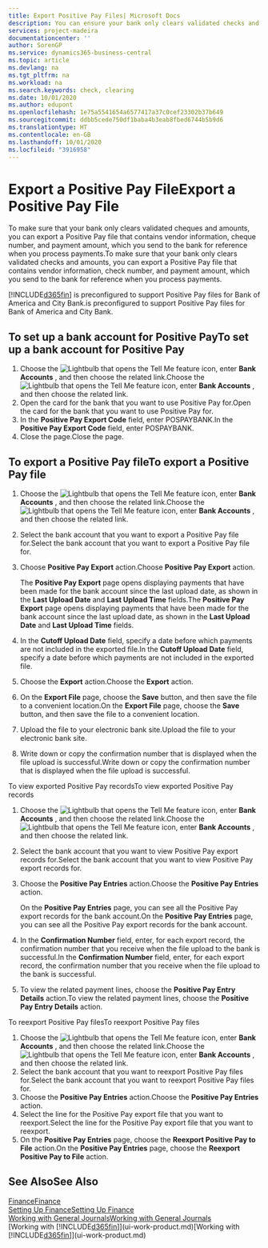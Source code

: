 ```yaml
---
title: Export Positive Pay Files| Microsoft Docs
description: You can ensure your bank only clears validated checks and amounts by exporting a Positive Pay file that contains vendor and payment information.
services: project-madeira
documentationcenter: ''
author: SorenGP
ms.service: dynamics365-business-central
ms.topic: article
ms.devlang: na
ms.tgt_pltfrm: na
ms.workload: na
ms.search.keywords: check, clearing
ms.date: 10/01/2020
ms.author: edupont
ms.openlocfilehash: 1e75a5541654a6577417a37c0cef23302b37b649
ms.sourcegitcommit: ddbb5cede750df1baba4b3eab8fbed6744b5b9d6
ms.translationtype: HT
ms.contentlocale: en-GB
ms.lasthandoff: 10/01/2020
ms.locfileid: "3916958"
---
```

# <a name="export-a-positive-pay-file"></a><span data-ttu-id="fb9c7-103">Export a Positive Pay File</span><span class="sxs-lookup"><span data-stu-id="fb9c7-103">Export a Positive Pay File</span></span>
<span data-ttu-id="fb9c7-104">To make sure that your bank only clears validated cheques and amounts, you can export a Positive Pay file that contains vendor information, cheque number, and payment amount, which you send to the bank for reference when you process payments.</span><span class="sxs-lookup"><span data-stu-id="fb9c7-104">To make sure that your bank only clears validated checks and amounts, you can export a Positive Pay file that contains vendor information, check number, and payment amount, which you send to the bank for reference when you process payments.</span></span>

[!INCLUDE[d365fin](includes/d365fin_md.md)] <span data-ttu-id="fb9c7-105">is preconfigured to support Positive Pay files for Bank of America and City Bank.</span><span class="sxs-lookup"><span data-stu-id="fb9c7-105">is preconfigured to support Positive Pay files for Bank of America and City Bank.</span></span>

## <a name="to-set-up-a-bank-account-for-positive-pay"></a><span data-ttu-id="fb9c7-106">To set up a bank account for Positive Pay</span><span class="sxs-lookup"><span data-stu-id="fb9c7-106">To set up a bank account for Positive Pay</span></span>
1. <span data-ttu-id="fb9c7-107">Choose the ![Lightbulb that opens the Tell Me feature](media/ui-search/search_small.png "Tell me what you want to do") icon, enter **Bank Accounts** , and then choose the related link.</span><span class="sxs-lookup"><span data-stu-id="fb9c7-107">Choose the ![Lightbulb that opens the Tell Me feature](media/ui-search/search_small.png "Tell me what you want to do") icon, enter **Bank Accounts** , and then choose the related link.</span></span>
2. <span data-ttu-id="fb9c7-108">Open the card for the bank that you want to use Positive Pay for.</span><span class="sxs-lookup"><span data-stu-id="fb9c7-108">Open the card for the bank that you want to use Positive Pay for.</span></span>
3. <span data-ttu-id="fb9c7-109">In the **Positive Pay Export Code** field, enter POSPAYBANK.</span><span class="sxs-lookup"><span data-stu-id="fb9c7-109">In the **Positive Pay Export Code** field, enter POSPAYBANK.</span></span>
4. <span data-ttu-id="fb9c7-110">Close the page.</span><span class="sxs-lookup"><span data-stu-id="fb9c7-110">Close the page.</span></span>

## <a name="to-export-a-positive-pay-file"></a><span data-ttu-id="fb9c7-111">To export a Positive Pay file</span><span class="sxs-lookup"><span data-stu-id="fb9c7-111">To export a Positive Pay file</span></span>
1. <span data-ttu-id="fb9c7-112">Choose the ![Lightbulb that opens the Tell Me feature](media/ui-search/search_small.png "Tell me what you want to do") icon, enter **Bank Accounts** , and then choose the related link.</span><span class="sxs-lookup"><span data-stu-id="fb9c7-112">Choose the ![Lightbulb that opens the Tell Me feature](media/ui-search/search_small.png "Tell me what you want to do") icon, enter **Bank Accounts** , and then choose the related link.</span></span>
2. <span data-ttu-id="fb9c7-113">Select the bank account that you want to export a Positive Pay file for.</span><span class="sxs-lookup"><span data-stu-id="fb9c7-113">Select the bank account that you want to export a Positive Pay file for.</span></span>
3. <span data-ttu-id="fb9c7-114">Choose **Positive Pay Export** action.</span><span class="sxs-lookup"><span data-stu-id="fb9c7-114">Choose **Positive Pay Export** action.</span></span>

    <span data-ttu-id="fb9c7-115">The **Positive Pay Export** page opens displaying payments that have been made for the bank account since the last upload date, as shown in the **Last Upload Date** and **Last Upload Time** fields.</span><span class="sxs-lookup"><span data-stu-id="fb9c7-115">The **Positive Pay Export** page opens displaying payments that have been made for the bank account since the last upload date, as shown in the **Last Upload Date** and **Last Upload Time** fields.</span></span>
4. <span data-ttu-id="fb9c7-116">In the **Cutoff Upload Date** field, specify a date before which payments are not included in the exported file.</span><span class="sxs-lookup"><span data-stu-id="fb9c7-116">In the **Cutoff Upload Date** field, specify a date before which payments are not included in the exported file.</span></span>
5. <span data-ttu-id="fb9c7-117">Choose the **Export** action.</span><span class="sxs-lookup"><span data-stu-id="fb9c7-117">Choose the **Export** action.</span></span>
6. <span data-ttu-id="fb9c7-118">On the **Export File** page, choose the **Save** button, and then save the file to a convenient location.</span><span class="sxs-lookup"><span data-stu-id="fb9c7-118">On the **Export File** page, choose the **Save** button, and then save the file to a convenient location.</span></span>
7. <span data-ttu-id="fb9c7-119">Upload the file to your electronic bank site.</span><span class="sxs-lookup"><span data-stu-id="fb9c7-119">Upload the file to your electronic bank site.</span></span>
8. <span data-ttu-id="fb9c7-120">Write down or copy the confirmation number that is displayed when the file upload is successful.</span><span class="sxs-lookup"><span data-stu-id="fb9c7-120">Write down or copy the confirmation number that is displayed when the file upload is successful.</span></span>

<span data-ttu-id="fb9c7-121">To view exported Positive Pay records</span><span class="sxs-lookup"><span data-stu-id="fb9c7-121">To view exported Positive Pay records</span></span>

1. <span data-ttu-id="fb9c7-122">Choose the ![Lightbulb that opens the Tell Me feature](media/ui-search/search_small.png "Tell me what you want to do") icon, enter **Bank Accounts** , and then choose the related link.</span><span class="sxs-lookup"><span data-stu-id="fb9c7-122">Choose the ![Lightbulb that opens the Tell Me feature](media/ui-search/search_small.png "Tell me what you want to do") icon, enter **Bank Accounts** , and then choose the related link.</span></span>
2. <span data-ttu-id="fb9c7-123">Select the bank account that you want to view Positive Pay export records for.</span><span class="sxs-lookup"><span data-stu-id="fb9c7-123">Select the bank account that you want to view Positive Pay export records for.</span></span>
3. <span data-ttu-id="fb9c7-124">Choose the **Positive Pay Entries** action.</span><span class="sxs-lookup"><span data-stu-id="fb9c7-124">Choose the **Positive Pay Entries** action.</span></span>

    <span data-ttu-id="fb9c7-125">On the **Positive Pay Entries** page, you can see all the Positive Pay export records for the bank account.</span><span class="sxs-lookup"><span data-stu-id="fb9c7-125">On the **Positive Pay Entries** page, you can see all the Positive Pay export records for the bank account.</span></span>
4. <span data-ttu-id="fb9c7-126">In the **Confirmation Number** field, enter, for each export record, the confirmation number that you receive when the file upload to the bank is successful.</span><span class="sxs-lookup"><span data-stu-id="fb9c7-126">In the **Confirmation Number** field, enter, for each export record, the confirmation number that you receive when the file upload to the bank is successful.</span></span>
5. <span data-ttu-id="fb9c7-127">To view the related payment lines, choose the **Positive Pay Entry Details** action.</span><span class="sxs-lookup"><span data-stu-id="fb9c7-127">To view the related payment lines, choose the **Positive Pay Entry Details** action.</span></span>

<span data-ttu-id="fb9c7-128">To reexport Positive Pay files</span><span class="sxs-lookup"><span data-stu-id="fb9c7-128">To reexport Positive Pay files</span></span>

1. <span data-ttu-id="fb9c7-129">Choose the ![Lightbulb that opens the Tell Me feature](media/ui-search/search_small.png "Tell me what you want to do") icon, enter **Bank Accounts** , and then choose the related link.</span><span class="sxs-lookup"><span data-stu-id="fb9c7-129">Choose the ![Lightbulb that opens the Tell Me feature](media/ui-search/search_small.png "Tell me what you want to do") icon, enter **Bank Accounts** , and then choose the related link.</span></span>
2. <span data-ttu-id="fb9c7-130">Select the bank account that you want to reexport Positive Pay files for.</span><span class="sxs-lookup"><span data-stu-id="fb9c7-130">Select the bank account that you want to reexport Positive Pay files for.</span></span>
3. <span data-ttu-id="fb9c7-131">Choose the **Positive Pay Entries** action.</span><span class="sxs-lookup"><span data-stu-id="fb9c7-131">Choose the **Positive Pay Entries** action.</span></span>
4. <span data-ttu-id="fb9c7-132">Select the line for the Positive Pay export file that you want to reexport.</span><span class="sxs-lookup"><span data-stu-id="fb9c7-132">Select the line for the Positive Pay export file that you want to reexport.</span></span>
5. <span data-ttu-id="fb9c7-133">On the **Positive Pay Entries** page, choose the **Reexport Positive Pay to File** action.</span><span class="sxs-lookup"><span data-stu-id="fb9c7-133">On the **Positive Pay Entries** page, choose the **Reexport Positive Pay to File** action.</span></span>

## <a name="see-also"></a><span data-ttu-id="fb9c7-134">See Also</span><span class="sxs-lookup"><span data-stu-id="fb9c7-134">See Also</span></span>
[<span data-ttu-id="fb9c7-135">Finance</span><span class="sxs-lookup"><span data-stu-id="fb9c7-135">Finance</span></span>](finance.md)  
[<span data-ttu-id="fb9c7-136">Setting Up Finance</span><span class="sxs-lookup"><span data-stu-id="fb9c7-136">Setting Up Finance</span></span>](finance-setup-finance.md)  
[<span data-ttu-id="fb9c7-137">Working with General Journals</span><span class="sxs-lookup"><span data-stu-id="fb9c7-137">Working with General Journals</span></span>](ui-work-general-journals.md)  
<span data-ttu-id="fb9c7-138">[Working with [!INCLUDE[d365fin](includes/d365fin_md.md)]](ui-work-product.md)</span><span class="sxs-lookup"><span data-stu-id="fb9c7-138">[Working with [!INCLUDE[d365fin](includes/d365fin_md.md)]](ui-work-product.md)</span></span>
